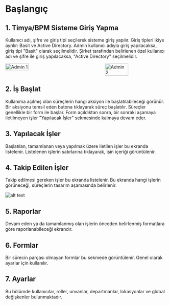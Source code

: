 # Başlangıç

## 1. Timya/BPM Sisteme Giriş Yapma

Kullanıcı adı, şifre ve giriş tipi seçilerek sisteme giriş yapılır. Giriş tipleri ikiye ayrılır: Basit ve Active Directory. Admin kullanıcı adıyla giriş yapılacaksa, giriş tipi "Basit" olarak seçilmelidir. Şirket tarafından belirlenen özel kullanıcı adı ve şifre ile giriş yapılacaksa, "Active Directory" seçilmelidir.

<div style="display: flex; justify-content: space-between;">
    <img src="/TimyaBPM-Documents/adminn.png" alt="Admin 1" style="width: 38%;">
    <img src="/TimyaBPM-Documents/admin2.png" alt="Admin 2" style="width: 38%;">
</div>

## 2. İş Başlat
Kullanıma açılmış olan süreçlerin hangi aksiyon ile başlatılabileceği görünür. Bir aksiyonu temsil eden butona tıklayarak süreç başlatılır. Süreçler genellikle bir form ile başlar. Form açıldıktan sonra, bir sonraki aşamaya iletilmeyen işler "Yapılacak İşler" sekmesinde kalmaya devam eder.


## 3. Yapılacak İşler
Başlatılan, tamamlanan veya yapılmak üzere iletilen işler bu ekranda listelenir. Listelenen işlerin satırlarına tıklayarak, işin içeriği görüntülenir.




## 4. Takip Edilen İşler

Takip edilmesi gereken işler bu ekranda listelenir. Bu ekranda hangi işlerin görüneceği, süreçlerin tasarım aşamasında belirlenir.


![alt text](/TimyaBPM-Documents/images/image-3.png)

## 5. Raporlar
Devam eden ya da tamamlanmış olan işlerin önceden belirlenmiş formatlara göre raporlanabileceği ekrandır.

## 6. Formlar
Bir sürecin parçası olmayan formlar bu sekmede görüntülenir. Genel olarak ayarlar için kullanılır.

 ## 7. Ayarlar

 Bu bölümde kullanıcılar, roller, unvanlar, departmanlar, lokasyonlar ve global değişkenler bulunmaktadır. 

